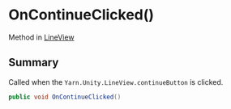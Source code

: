 # OnContinueClicked()

Method in [LineView](./)

## Summary

Called when the `Yarn.Unity.LineView.continueButton` is clicked.

```csharp
public void OnContinueClicked()
```
